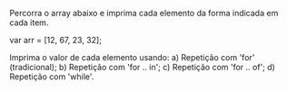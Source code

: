 Percorra o array abaixo e imprima cada elemento da forma indicada em cada item.

var arr = [12, 67, 23, 32];

Imprima o valor de cada elemento usando:
a) Repetição com 'for' (tradicional);
b) Repetição com 'for .. in';
c) Repetição com 'for .. of';
d) Repetição com 'while'.
